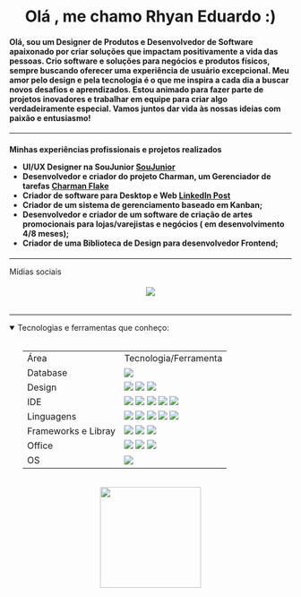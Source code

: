 <h1 align="center">Olá , me chamo Rhyan Eduardo :)</h1>

<h4 align="left">
	Olá, sou um Designer de Produtos e Desenvolvedor de Software apaixonado por criar soluções que impactam positivamente a vida das pessoas. Crio software e soluções para negócios e produtos físicos, sempre buscando oferecer uma experiência de usuário excepcional. Meu amor pelo design e pela tecnologia é o que me inspira a cada dia a buscar novos desafios e aprendizados. Estou animado para fazer parte de projetos inovadores e trabalhar em equipe para criar algo verdadeiramente especial. Vamos juntos dar vida às nossas ideias com paixão e entusiasmo!
</h4>

---

<h4>
  <p>Minhas experiências profissionais e projetos realizados</p>
  
  <ul>
    <li> UI/UX Designer na SouJunior <a href="https://www.linkedin.com/company/soujunior/mycompany/">SouJunior</a></li>
    <li> Desenvolvedor e criador do projeto Charman, um Gerenciador de tarefas <a href="https://www.linkedin.com/showcase/charmanflake-team/">Charman Flake</a></li>
    <li> Criador de software para Desktop e Web <a href="https://www.linkedin.com/posts/rhyan-eduardo-14ab491a0_ol%C3%A1-sou-designer-de-produtos-e-uiux-designer-activity-6952765693259837440-Z2Y1?utm_source=share&utm_medium=member_desktop">LinkedIn Post</a></li>
    <li> Criador de um sistema de gerenciamento baseado em Kanban;</a></li>
    <li> Desenvolvedor e criador de um software de criação de artes promocionais para lojas/varejistas e negócios ( em desenvolvimento 4/8 meses);</a></li>
    <li> Criador de uma Biblioteca de Design para desenvolvedor Frontend;</a></li>
  </ul>
</h4>

---

 <p>Mídias sociais</p>

<h6 align="center">
  <a href="https://www.linkedin.com/in/rhyan-eduardo-14ab491a0/">
    <img src="https://img.shields.io/badge/LinkedIn-0077B5?style=for-the-badge&logo=linkedin&logoColor=white" />
  </a>
</h6>

-----------------------------------------------

<details open="open">
  <summary>Tecnologias e ferramentas que conheço:</summary>
  <br>
  <ul>
    <table align="center">
      <tr>
        <td>Área</td>
        <td>Tecnologia/Ferramenta</td>
      </tr>
      <tr>
        <td>Database</td>
        <td><img src="https://img.shields.io/badge/PostgreSql-CC2927?style=for-the-badge&logo=postgresql&logoColor=white&b" />
        </td>
      </tr>
      <tr>
        <td>Design</td>
        <td><img src="https://img.shields.io/badge/Adobe%20Creative%20Cloud-DA1F26?style=for-the-badge&logo=Adobe%20Creative%20Cloud&logoColor=white" />
        <img src="https://img.shields.io/badge/Figma-DA1F26?style=for-the-badge&logo=figma&logoColor=white" />
         <img src="https://img.shields.io/badge/Corel%20Draw-DA1F26?style=for-the-badge&logo=Corel%20Draw&logoColor=white" />
        </td>
      </tr>
      <tr>
        <td>IDE</td>
        <td>
          <img src="https://img.shields.io/badge/Android_Studio-3DDC84?style=for-the-badge&logo=android-studio&logoColor=white" />
          <img src="https://img.shields.io/badge/Eclipse-2C2255?style=for-the-badge&logo=eclipse&logoColor=white" />
          <img src="https://img.shields.io/badge/Visual_Studio-5C2D91?style=for-the-badge&logo=visual%20studio&logoColor=white" />
          <img src="https://img.shields.io/badge/apache%20netbeans-1B6AC6?style=for-the-badge&logo=apache%20netbeans%20IDE&logoColor=white" />
          <img src="https://img.shields.io/badge/Delphi_RAD_Studio-B22222?style=for-the-badge&logo=delphi&logoColor=white" />
        </td>
      </tr>
      <tr>
        <td>Linguagens</td>
        <td>
          <img src="https://img.shields.io/badge/Java-ED8B00?style=for-the-badge&logo=java&logoColor=white" />
          <img src="https://img.shields.io/badge/JavaScript-323330?style=for-the-badge&logo=javascript&logoColor=F7DF1E" />
          <img src="https://img.shields.io/badge/C%23-239120?style=for-the-badge&logo=c-sharp&logoColor=white" />
          <img src="https://img.shields.io/badge/json-5E5C5C?style=for-the-badge&logo=json&logoColor=white" />
           <img src="https://img.shields.io/badge/SASS-5E5C5C?style=for-the-badge&logo=sass&logoColor=white" />
        </td>
      </tr>
      <tr>
        <td>Frameworks e Libray</td>
        <td>
          <img src="https://img.shields.io/badge/Bootstrap-563D7C?style=for-the-badge&logo=bootstrap&logoColor=white" />
          <img src="https://img.shields.io/badge/Node.js-339933?style=for-the-badge&logo=nodedotjs&logoColor=white" />
          <img src="https://img.shields.io/badge/React-004880?style=for-the-badge&logo=react&logoColor=white" />
        </td>
      </tr>
      <tr>
        <td>Office</td>
        <td>
          <img src="https://img.shields.io/badge/Microsoft_Office-D83B01?style=for-the-badge&logo=microsoft-office&logoColor=white" />
          <img src="https://img.shields.io/badge/Trello-0052CC?style=for-the-badge&logo=trello&logoColor=white" />
          <img src="https://img.shields.io/badge/Notion-0052CC?style=for-the-badge&logo=notion&logoColor=white" />
        </td>
      </tr>
      <tr>
        <td>OS</td>
        <td>
          <img src="https://img.shields.io/badge/Windows-0078D6?style=for-the-badge&logo=windows&logoColor=white" />
        </td>
      </tr>
    </table>
  </ul>
</details>

<br>

<div><center>
  <a href="https://github.com/Rhyan-eduardo">
  <img height="180em" src="https://github-readme-stats.vercel.app/api?username=Rhyan-eduardo&amp;show_icons=true&amp;theme=vue-dark&amp;include_all_commits=true&amp;count_private=true" style="max-width:100%; padding-bottom: 25px;">
</a></div>


